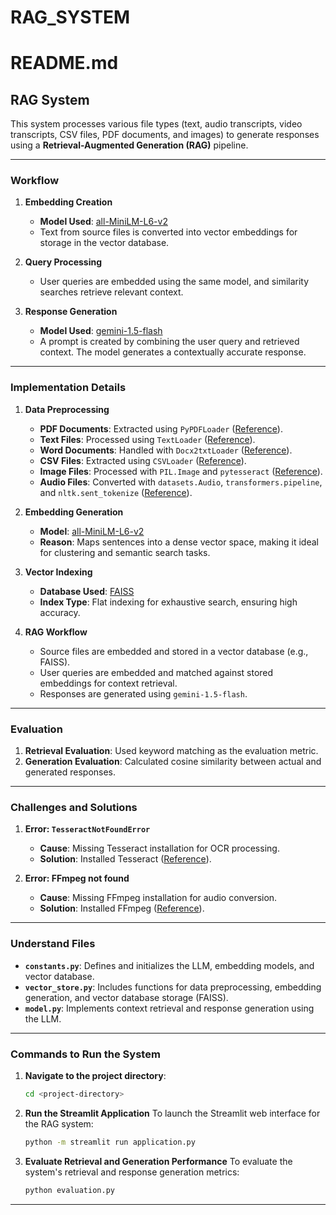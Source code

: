 # RAG_SYSTEM

# README.md

## RAG System

This system processes various file types (text, audio transcripts, video transcripts, CSV files, PDF documents, and images) to generate responses using a **Retrieval-Augmented Generation (RAG)** pipeline.

---

### Workflow

1. **Embedding Creation**
   - **Model Used**: [all-MiniLM-L6-v2](https://huggingface.co/sentence-transformers/all-MiniLM-L6-v2)
   - Text from source files is converted into vector embeddings for storage in the vector database.

2. **Query Processing**
   - User queries are embedded using the same model, and similarity searches retrieve relevant context.

3. **Response Generation**
   - **Model Used**: [gemini-1.5-flash](https://ai.google.dev/gemini-api/docs?gad_source=1&gclid=CjwKCAiA0rW6BhAcEiwAQH28Ikp4FthaEXOgAFekSViXvqcO0wQ9i9iIR2iqqGADcLCG80irQHUIHRoC3vwQAvD_BwE)
   - A prompt is created by combining the user query and retrieved context. The model generates a contextually accurate response.

---

### Implementation Details

1. **Data Preprocessing**
   - **PDF Documents**: Extracted using `PyPDFLoader` ([Reference](https://python.langchain.com/docs/integrations/document_loaders/pypdfloader/)).
   - **Text Files**: Processed using `TextLoader` ([Reference](https://python.langchain.com/v0.1/docs/modules/data_connection/document_loaders/)).
   - **Word Documents**: Handled with `Docx2txtLoader` ([Reference](https://python.langchain.com/docs/integrations/document_loaders/microsoft_word/)).
   - **CSV Files**: Extracted using `CSVLoader` ([Reference](https://python.langchain.com/api_reference/community/document_loaders/langchain_community.document_loaders.csv_loader.CSVLoader.html)).
   - **Image Files**: Processed with `PIL.Image` and `pytesseract` ([Reference](https://pypi.org/project/pytesseract/)).
   - **Audio Files**: Converted with `datasets.Audio`, `transformers.pipeline`, and `nltk.sent_tokenize` ([Reference](https://huggingface.co/learn/audio-course/en/chapter2/asr_pipeline)).

2. **Embedding Generation**
   - **Model**: [all-MiniLM-L6-v2](https://huggingface.co/sentence-transformers/all-MiniLM-L6-v2)
   - **Reason**: Maps sentences into a dense vector space, making it ideal for clustering and semantic search tasks.

3. **Vector Indexing**
   - **Database Used**: [FAISS](https://ai.meta.com/tools/faiss/)
   - **Index Type**: Flat indexing for exhaustive search, ensuring high accuracy.

4. **RAG Workflow**
   - Source files are embedded and stored in a vector database (e.g., FAISS).
   - User queries are embedded and matched against stored embeddings for context retrieval.
   - Responses are generated using `gemini-1.5-flash`.

---

### Evaluation

1. **Retrieval Evaluation**: Used keyword matching as the evaluation metric.
2. **Generation Evaluation**: Calculated cosine similarity between actual and generated responses.

---

### Challenges and Solutions

1. **Error: `TesseractNotFoundError`**
   - **Cause**: Missing Tesseract installation for OCR processing.
   - **Solution**: Installed Tesseract ([Reference](https://github.com/UB-Mannheim/tesseract/wiki)).

2. **Error: FFmpeg not found**
   - **Cause**: Missing FFmpeg installation for audio conversion.
   - **Solution**: Installed FFmpeg ([Reference](https://www.wikihow.com/Install-FFmpeg-on-Windows#Steps)).

---

### Understand Files

- **`constants.py`**: Defines and initializes the LLM, embedding models, and vector database.
- **`vector_store.py`**: Includes functions for data preprocessing, embedding generation, and vector database storage (FAISS).
- **`model.py`**: Implements context retrieval and response generation using the LLM.

---

### Commands to Run the System

1. **Navigate to the project directory**:
   ```bash
   cd <project-directory>

2. **Run the Streamlit Application**
   To launch the Streamlit web interface for the RAG system:
   ```bash
   python -m streamlit run application.py

3. **Evaluate Retrieval and Generation Performance**
   To evaluate the system's retrieval and response generation metrics:
   ```bash
   python evaluation.py

---
